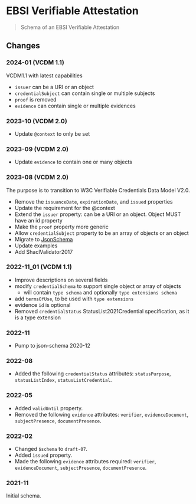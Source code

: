 # EBSI Verifiable Attestation

> Schema of an EBSI Verifiable Attestation

## Changes

### 2024-01 (VCDM 1.1)

VCDM1.1 with latest capabilities

- `issuer` can be a URI or an object
- `credentialSubject` can contain single or multiple subjects
- `proof` is removed
- `evidence` can contain single or multiple evidences

### 2023-10 (VCDM 2.0)

- Update `@context` to only be set

### 2023-09 (VCDM 2.0)

- Update `evidence` to contain one or many objects

### 2023-08 (VCDM 2.0)

The purpose is to transition to W3C Verifiable Credentials Data Model V2.0.

- Remove the `issuanceDate`, `expirationDate`, and `issued` properties
- Update the requirement for the @context
- Extend the `issuer` property: can be a URI or an object. Object MUST have an id property
- Make the `proof` property more generic
- Allow `credentialSubject` property to be an array of objects or an object
- Migrate to [JsonSchema](https://www.w3.org/TR/vc-json-schema/#jsonschema)
- Update examples
- Add ShaclValidator2017

### 2022-11_01 (VCDM 1.1)

- Improve descriptions on several fields
- modify `credentialSchema` to support single object or array of objects
  - will contain `type schema` and optionally `type extensions schema`
- add `termsOfUse`, to be used with `type extensions`
- evidence `id` is optional
- Removed `credentialStatus` StatusList2021Credential specification, as it is a type extension

### 2022-11

- Pump to json-schema 2020-12

### 2022-08

- Added the following `credentialStatus` attributes: `statusPurpose`, `statusListIndex`, `statusListCredential`.

### 2022-05

- Added `validUntil` property.
- Removed the following `evidence` attributes: `verifier`, `evidenceDocument`, `subjectPresence`, `documentPresence`.

### 2022-02

- Changed `$schema` to `draft-07`.
- Added `issued` property.
- Made the following `evidence` attributes required: `verifier`, `evidenceDocument`, `subjectPresence`, `documentPresence`.

### 2021-11

Initial schema.
